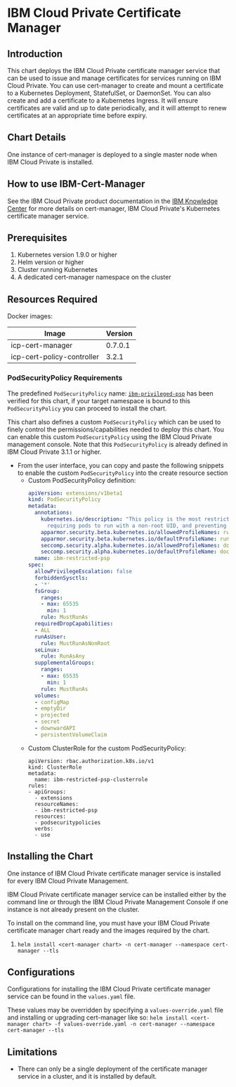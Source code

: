 # IBM Cloud Private Certificate Manager

## Introduction
This chart deploys the IBM Cloud Private certificate manager service that can be used to issue and manage certificates for services running on IBM Cloud Private. You can use cert-manager to create and mount a certificate to a Kubernetes Deployment, StatefulSet, or DaemonSet. You can also create and add a certificate to a Kubernetes Ingress. It will ensure certificates are valid and up to date periodically, and it will attempt to renew certificates at an appropriate time before expiry.

## Chart Details
One instance of cert-manager is deployed to a single master node when IBM Cloud Private is installed.

## How to use IBM-Cert-Manager
See the IBM Cloud Private product documentation in the [IBM Knowledge Center](https://www.ibm.com/support/knowledgecenter/) for more details on cert-manager, IBM Cloud Private's Kubernetes certificate manager service.

## Prerequisites
1. Kubernetes version 1.9.0 or higher
2. Helm version or higher
3. Cluster running Kubernetes
4. A dedicated cert-manager namespace on the cluster

## Resources Required
Docker images:

| Image                        | Version |
| ---------------------------- | ------- |
| icp-cert-manager             | 0.7.0.1 |
| icp-cert-policy-controller   | 3.2.1   |

### PodSecurityPolicy Requirements
The predefined `PodSecurityPolicy` name: [`ibm-privileged-psp`](https://ibm.biz/cpkspec-psp) has been verified for this chart, if your target namespace is bound to this `PodSecurityPolicy` you can proceed to install the chart.

This chart also defines a custom `PodSecurityPolicy` which can be used to finely control the permissions/capabilities needed to deploy this chart. You can enable this custom `PodSecurityPolicy` using the IBM Cloud Private management console. Note that this `PodSecurityPolicy` is already defined in IBM Cloud Private 3.1.1 or higher.

- From the user interface, you can copy and paste the following snippets to enable the custom `PodSecurityPolicy` into the create resource section
  - Custom PodSecurityPolicy definition:
    ```yaml
    apiVersion: extensions/v1beta1
    kind: PodSecurityPolicy
    metadata:
      annotations:
        kubernetes.io/description: "This policy is the most restrictive,
          requiring pods to run with a non-root UID, and preventing pods from accessing the host."
        apparmor.security.beta.kubernetes.io/allowedProfileNames: runtime/default
        apparmor.security.beta.kubernetes.io/defaultProfileName: runtime/default
        seccomp.security.alpha.kubernetes.io/allowedProfileNames: docker/default
        seccomp.security.alpha.kubernetes.io/defaultProfileName: docker/default
      name: ibm-restricted-psp
    spec:
      allowPrivilegeEscalation: false
      forbiddenSysctls:
      - '*'
      fsGroup:
        ranges:
        - max: 65535
          min: 1
        rule: MustRunAs
      requiredDropCapabilities:
      - ALL
      runAsUser:
        rule: MustRunAsNonRoot
      seLinux:
        rule: RunAsAny
      supplementalGroups:
        ranges:
        - max: 65535
          min: 1
        rule: MustRunAs
      volumes:
      - configMap
      - emptyDir
      - projected
      - secret
      - downwardAPI
      - persistentVolumeClaim
    ```
  - Custom ClusterRole for the custom PodSecurityPolicy:
    ```
    apiVersion: rbac.authorization.k8s.io/v1
    kind: ClusterRole
    metadata:
      name: ibm-restricted-psp-clusterrole
    rules:
    - apiGroups:
      - extensions
      resourceNames:
      - ibm-restricted-psp
      resources:
      - podsecuritypolicies
      verbs:
      - use
    ```
## Installing the Chart
One instance of IBM Cloud Private certificate manager service is installed for every IBM Cloud Private Management.

IBM Cloud Private certificate manager service can be installed either by the command line or through the IBM Cloud Private Management Console if one instance is not already present on the cluster.

To install on the command line, you must have your IBM Cloud Private certificate manager chart ready and the images required by the chart.
1. `helm install <cert-manager chart> -n cert-manager --namespace cert-manager --tls`

## Configurations
Configurations for installing the IBM Cloud Private certificate manager service can be found in the `values.yaml` file. 

These values may be overridden by specifying a `values-override.yaml` file and installing or upgrading cert-manager like so:
`helm install <cert-manager chart> -f values-override.yaml -n cert-manager --namespace cert-manager --tls`

## Limitations
* There can only be a single deployment of the certificate manager service in a cluster, and it is installed by default.
